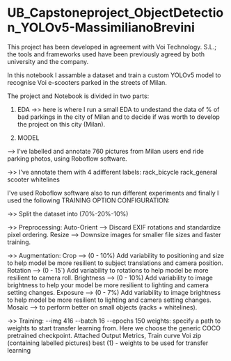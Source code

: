 # UB_Capstoneproject_ObjectDetection_YOLOv5-MassimilianoBrevini

This project has been developed in agreement with Voi Technology. S.L.; the tools and frameworks used have been previously agreed by both university and the company.

In this notebook I assamble a dataset and train a custom YOLOv5 model to recognise Voi e-scooters parked in the streets of Milan.

The project and Notebook is divided in two parts:

1) EDA
->> here is where I run a small EDA to undestand the data of % of bad parkings in the city of Milan and to decide if was worth to develop the project on this city (Milan).

2) MODEL

--> I’ve labelled and annotate 760 pictures from Milan users end ride parking photos, using Roboflow software.

->> I’ve annotate them with 4 adifferent labels:
rack_bicycle
rack_general
scooter
whitelines

I've used Roboflow software also to run different experiments and finally I used the following TRAINING OPTION CONFIGURATION:

->> Split the dataset into (70%-20%-10%)

->> Preprocessing:
Auto-Orient --> Discard EXIF rotations and standardize pixel ordering.
Resize --> Downsize images for smaller file sizes and faster training.

->> Augmentation:
Crop --> (0 - 10%) Add variability to positioning and size to help model be more resilient to subject translations and camera position.
Rotation --> (0 - 15`) Add variability to rotations to help model be more resilient to camera roll.
Brightness --> (0 - 10%) Add variability to image brightness to help your model be more resilient to lighting and camera setting changes.
Exposure --> (0 - 7%) Add variability to image brightness to help model be more resilient to lighting and camera setting changes.
Mosaic --> to perform better on small objects (racks + whitelines).

->> Training:
--img 416 --batch 16 --epochs 150
weights: specify a path to weights to start transfer learning from. Here we choose the generic COCO pretrained checkpoint.
Attached Output
Metrics, Train curve
Voi zip (containing labelled pictures)
best (1) - weights to be used for transfer learning
